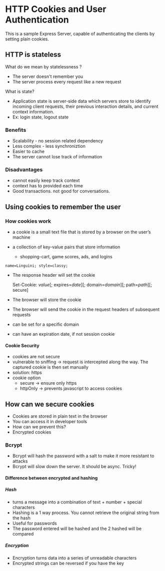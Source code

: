 # HTTP Cookies and User Authentication

This is a sample Express Server, capable of authenticating the clients
by setting plain cookies.

## HTTP is stateless

What do we mean by statelessness ?

- The server doesn't remember you
- The server process every request like a new request

What is state?

- Application state is server-side data which servers store to identify incoming client requests, their previous interaction details, and current context information.
- Ex: login state, logout state

### Benefits

- Scalability - no session related dependency
- Less complex - less synchroniztion
- Easier to cache
- The server cannot lose track of information

### Disadvantages

- cannot easily keep track context
- context has to provided each time
- Good transactions. not good for conversations.

## Using cookies to remember the user

### How cookies work

- a cookie is a small text file that is stored by a browser on the user’s machine

- a collection of key-value pairs that store information
  - shopping-cart, game scores, ads, and logins

`name=Linguini; style=classy;`

- The response header will set the cookie

  Set-Cookie: <em>value</em>[; expires=<em>date</em>][; domain=<em>domain</em>][; path=<em>path</em>][; secure]

- The browser will store the cookie
- The browser will send the cookie in the request headers of subsequent requests
- can be set for a specific domain
- can have an expiration date, if not session cookie

#### Cookie Security

- cookies are not secure
- vulnerable to sniffing -> request is intercepted along the way. The captured cookie is then set manually
- solution: https
- cookie option
  - secure -> ensure only https
  - httpOnly -> prevents javascript to access cookies

## How can we secure cookies

- Cookies are stored in plain text in the browser
- You can access it in developer tools
- How can we prevent this?
- Encrypted cookies

### Bcrypt

- Bcrypt will hash the password with a salt to make it more resistant to attacks
- Bcrypt will slow down the server. It should be async. Tricky!

#### Difference between encrypted and hashing

##### Hash

- turns a message into a combination of text + number + special characters
- Hashing is a 1 way process. You cannot retrieve the original string from the hash
- Useful for passwords
- The password entered will be hashed and the 2 hashed will be compared

##### Encryption

- Encryption turns data into a series of unreadable characters
- Encrypted strings can be reversed if you have the key
